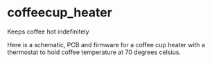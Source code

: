 # coffeecup_heater
Keeps coffee hot indefinitely

Here is a schematic, PCB and firmware for a coffee cup heater with a thermostat to hold coffee temperature at 70 degrees celsius. 

